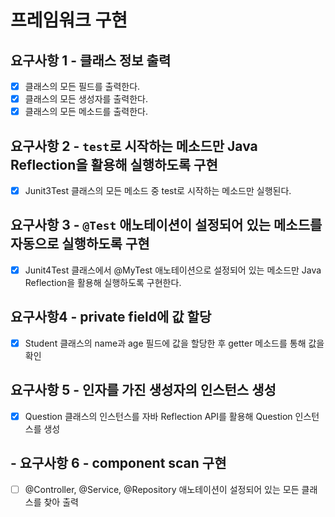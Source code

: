 # 프레임워크 구현

## 요구사항 1 - 클래스 정보 출력

- [x] 클래스의 모든 필드를 출력한다.
- [x] 클래스의 모든 생성자를 출력한다.
- [x] 클래스의 모든 메소드를 출력한다.

## 요구사항 2 - `test`로 시작하는 메소드만 Java Reflection을 활용해 실행하도록 구현

- [x] Junit3Test 클래스의 모든 메소드 중 test로 시작하는 메소드만 실행된다.

## 요구사항 3 - `@Test` 애노테이션이 설정되어 있는 메소드를 자동으로 실행하도록 구현

- [x] Junit4Test 클래스에서 @MyTest 애노테이션으로 설정되어 있는 메소드만 Java Reflection을 활용해 실행하도록 구현한다.

## 요구사항4 - private field에 값 할당

- [x] Student 클래스의 name과 age 필드에 값을 할당한 후 getter 메소드를 통해 값을 확인

## 요구사항 5 - 인자를 가진 생성자의 인스턴스 생성

- [x] Question 클래스의 인스턴스를 자바 Reflection API를 활용해 Question 인스턴스를 생성

## - 요구사항 6 - component scan 구현

- [ ] @Controller, @Service, @Repository 애노테이션이 설정되어 있는 모든 클래스를 찾아 출력